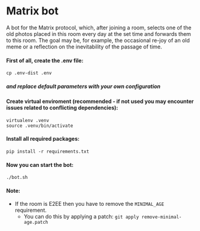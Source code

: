 # Matrix bot

A bot for the Matrix protocol, which, after joining a room, selects one of the old photos placed in this room every day at the set time and forwards them to this room. The goal may be, for example, the occasional re-joy of an old meme or a reflection on the inevitability of the passage of time.


#### First of all, create the .env file:
```
cp .env-dist .env
```
##### and replace default parameters with your own configuration

#### Create virtual enviroment (recommended - if not used you may encounter issues related to conflicting dependencies):
```
virtualenv .venv
source .venv/bin/activate
```

#### Install all required packages:
```
pip install -r requirements.txt
```

#### Now you can start the bot:
```
./bot.sh
```

#### Note:

- If the room is E2EE then you have to remove the `MINIMAL_AGE` requirement.
    - You can do this by applying a patch: `git apply remove-minimal-age.patch`
